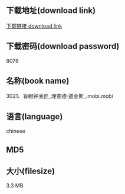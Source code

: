 ## 下载地址(download link)
[下载链接 download link](https://voluble-croquembouche-d321dc.netlify.app/?s=3021%E3%80%81%E7%9B%B2%E7%9C%BC%E9%92%9F%E8%A1%A8%E5%8C%A0_%E7%90%86%E6%9F%A5%E5%BE%B7%C2%B7%E9%81%93%E9%87%91%E6%96%AF_.mobi)

## 下载密码(download password)
8078

## 名称(book name)
3021、盲眼钟表匠_理查德·道金斯_.mobi.mobi

## 语言(language)
chinese

## MD5


## 大小(filesize)
3.3 MB
